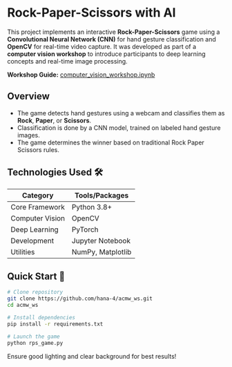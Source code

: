 #  Rock-Paper-Scissors with AI   

This project implements an interactive **Rock-Paper-Scissors** game using a **Convolutional Neural Network (CNN)** for hand gesture classification and **OpenCV** for real-time video capture. It was developed as part of a **computer vision workshop** to introduce participants to deep learning concepts and real-time image processing.

**Workshop Guide:** [computer_vision_workshop.ipynb](computer_vision_workshop.ipynb)


## Overview  
- The game detects hand gestures using a webcam and classifies them as **Rock**, **Paper**, or **Scissors**.  
- Classification is done by a CNN model, trained on labeled hand gesture images.  
- The game determines the winner based on traditional Rock Paper Scissors rules.  


## Technologies Used 🛠️
| Category          | Tools/Packages               |
|-------------------|------------------------------|
| Core Framework    | Python 3.8+                  |
| Computer Vision   | OpenCV                       |
| Deep Learning     | PyTorch                      |
| Development       | Jupyter Notebook             |
| Utilities         | NumPy, Matplotlib            |

## Quick Start 🚀
```bash
# Clone repository
git clone https://github.com/hana-4/acmw_ws.git
cd acmw_ws

# Install dependencies
pip install -r requirements.txt

# Launch the game
python rps_game.py
```
Ensure good lighting and clear background for best results!
